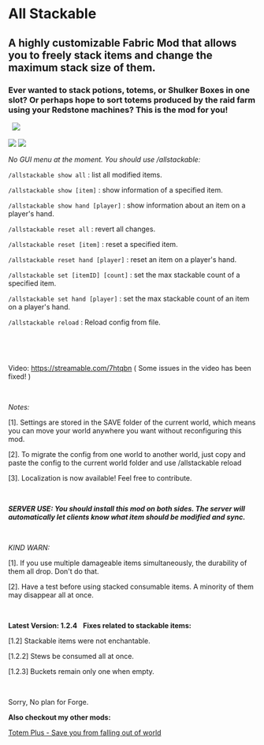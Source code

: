 # All Stackable

## A highly customizable Fabric Mod that allows you to freely stack items and change the maximum stack size of them.


### Ever wanted to stack potions, totems, or Shulker Boxes in one slot? Or perhaps hope to sort totems produced by the raid farm using your Redstone machines? This is the mod for you!
 
![](https://i.imgur.com/31Q4pb2.png "")

[![](http://cf.way2muchnoise.eu/full_404312_downloads.svg)](https://www.curseforge.com/minecraft/mc-mods/all-stackable)
[![](http://cf.way2muchnoise.eu/versions/404312.svg)](https://www.curseforge.com/minecraft/mc-mods/all-stackable/files)

*No GUI menu at the moment. You should use /allstackable:*

`/allstackable show all` : list all modified items.

`/allstackable show [item]` : show information of a specified item.

`/allstackable show hand [player]` : show information about an item on a player's hand.

`/allstackable reset all` : revert all changes.

`/allstackable reset [item]` : reset a specified item.

`/allstackable reset hand [player]` : reset an item on a player's hand.

`/allstackable set [itemID] [count]` : set the max stackable count of a specified item.

`/allstackable set hand [player]` : set the max stackable count of an item on a player's hand.

`/allstackable reload` : Reload config from file.
 

 

 

Video: https://streamable.com/7htqbn ( Some issues in the video has been fixed! )

 

*Notes:*

[1]. Settings are stored in the SAVE folder of the current world, which means you can move your world anywhere you want without reconfiguring this mod.

[2]. To migrate the config from one world to another world, just copy and paste the config to the current world folder and use /allstackable reload

[3]. Localization is now available! Feel free to contribute.

 

***SERVER USE: You should install this mod on both sides. The server will automatically let clients know what item should be modified and sync.***

 

*KIND WARN:*

[1]. If you use multiple damageable items simultaneously, the durability of them all drop. Don't do that.

[2]. Have a test before using stacked consumable items. A minority of them may disappear all at once.

 

**Latest Version: 1.2.4**
 
**Fixes related to stackable items:**

[1.2] Stackable items were not enchantable.

[1.2.2] Stews be consumed all at once.

[1.2.3] Buckets remain only one when empty.

 

Sorry, No plan for Forge.



**Also checkout my other mods:**

[Totem Plus - Save you from falling out of world](https://www.curseforge.com/minecraft/mc-mods/totem-plus "TotemPlus")

